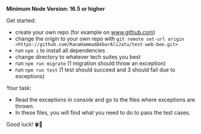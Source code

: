 **Minimum Node Version: 16.5 or higher**

Get started:

- create your own repo (for example on www.github.com)
- change the origin to your own repo with `git remote set-url origin <https://github.com/RanaHammadAkbarAliJatu/test-web-bee.git>`
- run `npm i` to install all dependencies
- change directory to whatever tech suites you best
- run `npm run migrate` (1 migration should throw an exception)
- run `npm run test` (1 test should succeed and 3 should fail due to exceptions)

Your task:

- Read the exceptions in console and go to the files where exceptions are thrown.
- In these files, you will find what you need to do to pass the test cases.

Good luck! 🍀🚀
